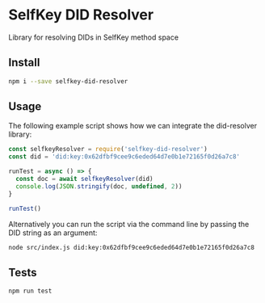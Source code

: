 # SelfKey DID Resolver

Library for resolving DIDs in SelfKey method space

## Install

```bash
npm i --save selfkey-did-resolver
```

## Usage

The following example script shows how we can integrate the did-resolver library:

```javascript
const selfkeyResolver = require('selfkey-did-resolver')
const did = 'did:key:0x62dfbf9cee9c6eded64d7e0b1e72165f0d26a7c8'

runTest = async () => {
  const doc = await selfkeyResolver(did)
  console.log(JSON.stringify(doc, undefined, 2))
}

runTest()
```

Alternatively you can run the script via the command line by passing the DID string as an argument:

```bash
node src/index.js did:key:0x62dfbf9cee9c6eded64d7e0b1e72165f0d26a7c8
```

## Tests

```bash
npm run test
```